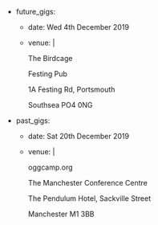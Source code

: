 - future_gigs:

  - date: Wed 4th December 2019
  
  - venue: |
  
       The Birdcage
       
       Festing Pub 
       
       1A Festing Rd, Portsmouth 
       
       Southsea PO4 0NG
    
    

- past_gigs:

  - date: Sat 20th December 2019
  
  - venue: |
  
       oggcamp.org
       
       The Manchester Conference Centre
       
       The Pendulum Hotel, Sackville Street 
       
       Manchester M1 3BB
       
  
